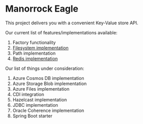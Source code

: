 # Manorrock Eagle

This project delivers you with a convenient Key-Value store API.

Our current list of features/implementations available:

1. Factory functionality
1. [Filesystem implementation](filesystem/README.md)
1. Path implementation
1. [Redis implementation](redis/README.md)

Our list of things under consideration:

1. Azure Cosmos DB implementation
1. Azure Storage Blob implementation
1. Azure Files implementation
1. CDI integration
1. Hazelcast implementation
1. JDBC implementation
1. Oracle Coherence implementation
1. Spring Boot starter
